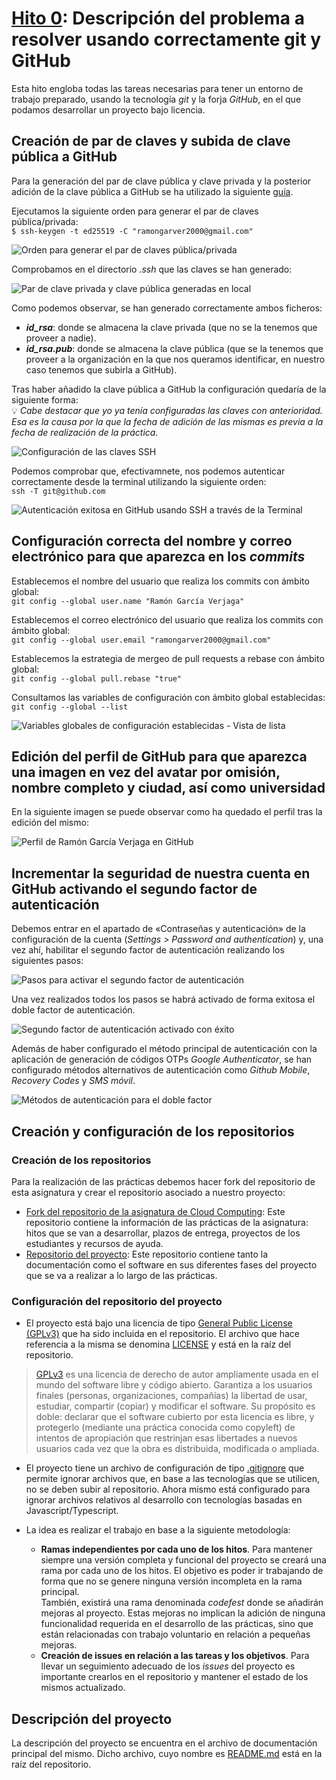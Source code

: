 # [Hito 0]( http://jj.github.io/CC/documentos/proyecto/0.Repositorio): Descripción del problema a resolver usando correctamente git y GitHub

Esta hito engloba todas las tareas necesarias para tener un entorno de trabajo preparado, usando la tecnología *git* y la forja *GitHub*, en el que podamos desarrollar un proyecto bajo licencia.

## Creación de par de claves y subida de clave pública a GitHub
Para la generación del par de clave pública y clave privada y la posterior adición de la clave pública a GitHub se ha utilizado la siguiente [guía](https://docs.github.com/en/authentication/connecting-to-github-with-ssh/generating-a-new-ssh-key-and-adding-it-to-the-ssh-agent).

Ejecutamos la siguiente orden para generar el par de claves pública/privada:  
`$ ssh-keygen -t ed25519 -C "ramongarver2000@gmail.com"`

![Orden para generar el par de claves pública/privada](img/ssh-keys-generation.png)


Comprobamos en el directorio *.ssh* que las claves se han generado:

![Par de clave privada y clave pública generadas en local](img/ssh-keys-local.png)

Como podemos observar, se han generado correctamente ambos ficheros:
- ***id_rsa***: donde se almacena la clave privada (que no se la tenemos que proveer a nadie).
- ***id_rsa.pub***: donde se almacena la clave pública (que se la tenemos que proveer a la organización en la que nos queramos identificar, en nuestro caso tenemos que subirla a GitHub).

Tras haber añadido la clave pública a GitHub la configuración quedaría de la siguiente forma:  
💡 *Cabe destacar que yo ya tenía configuradas las claves con anterioridad. Esa es la causa por la que la fecha de adición de las mismas es previa a la fecha de realización de la práctica.*

![Configuración de las claves SSH](img/ssh-keys-github.png)

Podemos comprobar que, efectivamnete, nos podemos autenticar correctamente desde la terminal utilizando la siguiente orden:  
`ssh -T git@github.com`

![Autenticación exitosa en GitHub usando SSH a través de la Terminal](img/ssh-github-authentication.png)

## Configuración correcta del nombre y correo electrónico para que aparezca en los *commits*

Establecemos el nombre del usuario que realiza los commits con ámbito global:  
`git config --global user.name "Ramón García Verjaga"`

Establecemos el correo electrónico del usuario que realiza los commits con ámbito global:  
`git config --global user.email "ramongarver2000@gmail.com"`

Establecemos la estrategia de mergeo de pull requests a rebase con ámbito global:  
`git config --global pull.rebase "true"`

Consultamos las variables de configuración con ámbito global establecidas:  
`git config --global --list`

![Variables globales de configuración establecidas - Vista de lista](img/git-config-global-list.png)

## Edición del perfil de GitHub para que aparezca una imagen en vez del avatar por omisión, nombre completo y ciudad, así como universidad

En la siguiente imagen se puede observar como ha quedado el perfil tras la edición del mismo:

![Perfil de Ramón García Verjaga en GitHub](img/profile.png)

## Incrementar la seguridad de nuestra cuenta en GitHub activando el segundo factor de autenticación

Debemos entrar en el apartado de «Contraseñas y autenticación» de la configuración de la cuenta (*Settings > Password and authentication*) y, una vez ahí, habilitar el segundo factor de autenticación realizando los siguientes pasos:

![Pasos para activar el segundo factor de autenticación](img/two-factor-authentication-steps.png)

Una vez realizados todos los pasos se habrá activado de forma exitosa el doble factor de autenticación.

![Segundo factor de autenticación activado con éxito](img/two-factor-authentication-activated.png)

Además de haber configurado el método principal de autenticación con la aplicación de generación de códigos OTPs *Google Authenticator*, se han configurado métodos alternativos de autenticación como *Github Mobile*, *Recovery Codes* y *SMS móvil*.

![Métodos de autenticación para el doble factor](img/two-factor-authentication-methods.png)

## Creación y configuración de los repositorios

### Creación de los repositorios

Para la realización de las prácticas debemos hacer fork del repositorio de esta asignatura y crear el repositorio asociado a nuestro proyecto:
- [Fork del repositorio de la asignatura de Cloud Computing](https://github.com/ramongarver/CC-22-23): Este repositorio contiene la información de las prácticas de la asignatura: hitos que se van a desarrollar, plazos de entrega, proyectos de los estudiantes y recursos de ayuda.
- [Repositorio del proyecto](https://github.com/ramongarver/MUII-CCFI/): Este repositorio contiene tanto la documentación como el software en sus diferentes fases del proyecto que se va a realizar a lo largo de las prácticas.

### Configuración del repositorio del proyecto

- El proyecto está bajo una licencia de tipo [General Public License (GPLv3)](https://www.gnu.org/licenses/gpl-3.0) que ha sido incluida en el repositorio. El archivo que hace referencia a la misma se denomina [LICENSE](../../LICENSE) y está en la raíz del repositorio. 
> [GPLv3](https://www.gnu.org/licenses/gpl-3.0) es una licencia de derecho de autor ampliamente usada en el mundo del software libre y código abierto. Garantiza a los usuarios finales (personas, organizaciones, compañías) la libertad de usar, estudiar, compartir (copiar) y modificar el software. Su propósito es doble: declarar que el software cubierto por esta licencia es libre, y protegerlo (mediante una práctica conocida como copyleft) de intentos de apropiación que restrinjan esas libertades a nuevos usuarios cada vez que la obra es distribuida, modificada o ampliada.

- El proyecto tiene un archivo de configuración de tipo [.gitignore](../../.gitignore) que permite ignorar archivos que, en base a las tecnologías que se utilicen, no se deben subir al repositorio. Ahora mismo está configurado para ignorar archivos relativos al desarrollo con tecnologías basadas en Javascript/Typescript.

- La idea es realizar el trabajo en base a la siguiente metodología:
  - **Ramas independientes por cada uno de los hitos**. Para mantener siempre una versión completa y funcional del proyecto se creará una rama por cada uno de los hitos. El objetivo es poder ir trabajando de forma que no se genere ninguna versión incompleta en la rama principal.  
  También, existirá una rama denominada *codefest* donde se añadirán mejoras al proyecto. Estas mejoras no implican la adición de ninguna funcionalidad requerida en el desarrollo de las prácticas, sino que están relacionadas con trabajo voluntario en relación a pequeñas mejoras.
  - **Creación de issues en relación a las tareas y los objetivos**. Para llevar un seguimiento adecuado de los *issues* del proyecto es importante crearlos en el repositorio y mantener el estado de los mismos actualizado.

## Descripción del proyecto
La descripción del proyecto se encuentra en el archivo de documentación principal del mismo. Dicho archivo, cuyo nombre es [README.md](https://github.com/ramongarver/MUII-CCFI/blob/Hito-0/README.md) está en la raíz del repositorio.
